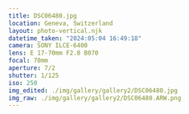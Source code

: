 ```yaml
---
title: DSC06480.jpg
location: Geneva, Switzerland
layout: photo-vertical.njk
datetime_taken: "2024:05:04 16:49:18"
camera: SONY ILCE-6400
lens: E 17-70mm F2.8 B070
focal: 70mm
aperture: 7/2
shutter: 1/125
iso: 250
img_edited: ./img/gallery/gallery2/DSC06480.jpg
img_raw: ./img/gallery/gallery2/DSC06480.ARW.png
---
```

